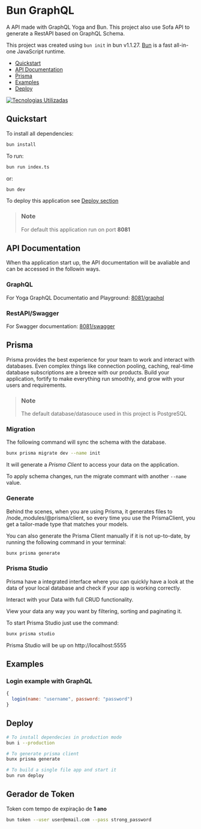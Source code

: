 # Bun GraphQL

A API made with GraphQL Yoga and Bun. This project also use Sofa API to generate a RestAPI based on GraphQL Schema.

This project was created using `bun init` in bun v1.1.27. [Bun](https://bun.sh) is a fast all-in-one JavaScript runtime.

- [Quickstart](#quickstart)
- [API Documentation](#api-documentation)
- [Prisma](#prisma)
- [Examples](#examples)
- [Deploy](#deploy)

[![Tecnologias Utilizadas](https://skillicons.dev/icons?i=js,ts,bun,graphql,prisma&theme=dark)](https://skillicons.dev)


## Quickstart

To install all dependencies:

```bash
bun install
```

To run:

```bash
bun run index.ts
```

or:

```bash
bun dev
```
To deploy this application see [Deploy section](#deploy)

> ### Note
> For default this application run on port **8081**

## API Documentation

When tha application start up, the API documentation will be avaliable and can be accessed in the followin ways.

### GraphQL

For Yoga GraphQL Documentatio and Playground: [8081/graphql](http://localhost:8081/graphql)

### RestAPI/Swagger

For Swagger documentation: [8081/swagger](http://localhost:8081/swagger)

## Prisma

Prisma provides the best experience for your team to work and interact with databases. Even complex things like connection pooling, caching, real-time database subscriptions are a breeze with our products.
Build your application, fortify to make everything run smoothly, and grow with your users and requirements.

> ### Note
> The default database/datasouce used in this project is PostgreSQL


### Migration

The following command will sync the schema with the database.
```bash
bunx prisma migrate dev --name init
```
It will generate a *Prisma Client* to access your data on the application.

To apply schema changes, run the migrate commant with another `--name` value.

### Generate

Behind the scenes, when you are using Prisma, it generates files to /node_modules/@prisma/client, so every time you use the PrismaClient, you get a tailor-made type that matches your models.

You can also generate the Prisma Client manually if it is not up-to-date, by running the following command in your terminal:
```bash
bunx prisma generate
```

### Prisma Studio

Prisma have a integrated interface where you can quickly have a look at the data of your local database and check if your app is working correctly.

Interact with your Data with full CRUD functionality.

View your data any way you want by filtering, sorting and paginating it.

To start Prisma Studio just use the command:
```bash
bunx prisma studio
```

Prisma Studio will be up on http://localhost:5555

## Examples

### Login example with GraphQL

```js
{
  login(name: "username", password: "password")
}
```

## Deploy
```bash
# To install dependecies in production mode
bun i --production

# To generate prisma client
bunx prisma generate

# To build a single file app and start it
bun run deploy
```

## Gerador de Token

Token com tempo de expiração de **1 ano**

```bash
bun token --user user@email.com --pass strong_password
```